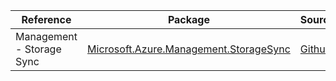 | Reference | Package | Source |
|---|---|---|
|Management - Storage Sync|[Microsoft.Azure.Management.StorageSync](https://www.nuget.org/packages/Microsoft.Azure.Management.StorageSync)|[Github](https://github.com/Azure/azure-sdk-for-net)|
